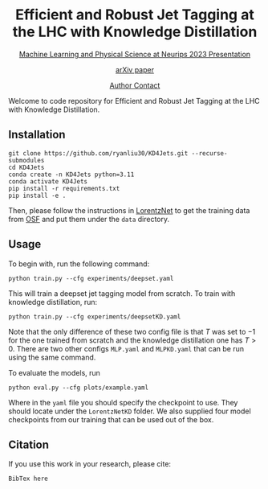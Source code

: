<div align="center">

# Efficient and Robust Jet Tagging at the LHC with Knowledge Distillation

[Machine Learning and Physical Science at Neurips 2023 Presentation](https://nips.cc/virtual/2023/76169)
    
[arXiv paper]()

[Author Contact](mailto:liuryan30@berkeley.edu)

</div>

Welcome to code repository for Efficient and Robust Jet Tagging at the LHC with Knowledge Distillation.

## Installation 
```
git clone https://github.com/ryanliu30/KD4Jets.git --recurse-submodules
cd KD4Jets
conda create -n KD4Jets python=3.11
conda activate KD4Jets
pip install -r requirements.txt
pip install -e .
```
Then, please follow the instructions in [LorentzNet](https://github.com/sdogsq/LorentzNet-release.git) to get the training data from [OSF](https://osf.io/7u3fk/?view_only=8c42f1b112ab4a43bcf208012f9db2df) and put them under the `data` directory.
## Usage
To begin with, run the following command:
```
python train.py --cfg experiments/deepset.yaml
```
This will train a deepset jet tagging model from scratch. To train with knowledge distillation, run:
```
python train.py --cfg experiments/deepsetKD.yaml
```
Note that the only difference of these two config file is that $T$ was set to $-1$ for the one trained from scratch and the knowledge distillation one has $T>0$. There are two other configs `MLP.yaml` and `MLPKD.yaml` that can be run using the same command.

To evaluate the models, run
```
python eval.py --cfg plots/example.yaml
```
Where in the `yaml` file you should specify the checkpoint to use. They should locate under the `LorentzNetKD` folder. We also supplied four model checkpoints from our training that can be used out of the box.
## Citation
If you use this work in your research, please cite:
```
BibTex here
```
